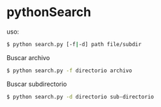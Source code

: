 # pythonSearch



uso:

```bash
$ python search.py [-f|-d] path file/subdir
```

Buscar archivo

```bash
$ python search.py -f directorio archivo
```

Buscar subdirectorio

```bash
$ python search.py -d directorio sub-directorio
```
